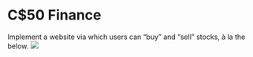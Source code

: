 # C$50 Finance
Implement a website via which users can “buy” and “sell” stocks, à la the below.
![](https://cs50.harvard.edu/x/2024/psets/9/finance/finance_2024.png)
